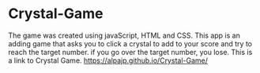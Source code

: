 # Crystal-Game

 The game was created using javaScript, HTML and CSS. This app is an adding game that asks you to click a crystal to add to your score and try to reach the target number. if you go over the target number, you lose.
This is a link to Crystal Game.
https://alpajp.github.io/Crystal-Game/

